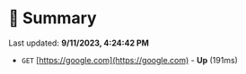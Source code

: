 # 📖 Summary
Last updated: **9/11/2023, 4:24:42 PM**

- `GET` [https://google.com](https://google.com) - **Up** (191ms)
